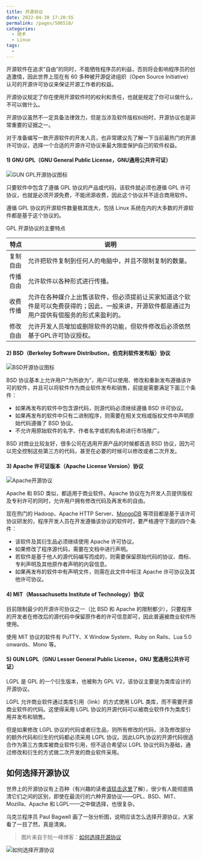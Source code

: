 ```yaml
---
title: 开源协议
date: 2022-04-30 17:20:55
permalink: /pages/506510/
categories:
  - 技术
  - Linux
tags:
  - 
---
```

开源软件在追求“自由”的同时，不能牺牲程序员的利益，否则将会影响程序员的创造激情，因此世界上现在有 60 多种被开源促进组织（Open Source Initiative）认可的开源许可协议来保证开源工作者的权益。

开源协议规定了你在使用开源软件时的权利和责任，也就是规定了你可以做什么，不可以做什么。

开源协议虽然不一定具备法律效力，但是当涉及软件版权纠纷时，开源协议也是非常重要的证据之一。

对于准备编写一款开源软件的开发人员，也非常建议先了解一下当前最热门的开源许可协议，选择一个合适的开源许可协议来最大限度保护自己的软件权益。

#### 1) GNU GPL（GNU General Public License，GNU通用公共许可证）

![GUN GPL开源协议图标](http://c.biancheng.net/uploads/allimg/190328/1-1Z32Q510213L.jpg)

只要软件中包含了遵循 GPL 协议的产品或代码，该软件就必须也遵循 GPL 许可协议，也就是必须开源免费，不能闭源收费，因此这个协议并不适合商用软件。

遵循 GPL 协议的开源软件数量极其庞大，包括 Linux 系统在内的大多数的开源软件都是基于这个协议的。

GPL 开源协议的主要特点

特点 | 说明
-|-
复制自由 | 允许把软件复制到任何人的电脑中，并且不限制复制的数量。
传播自由 | 允许软件以各种形式进行传播。
收费传播 | 允许在各种媒介上出售该软件，但必须提前让买家知道这个软件是可以免费获得的；因此，一般来讲，开源软件都是通过为用户提供有偿服务的形式来盈利的。
修改自由 | 允许开发人员增加或删除软件的功能，但软件修改后必须依然基于GPL许可协议授权。

#### 2) BSD（Berkeley Software Distribution，伯克利软件发布版）协议

![BSD开源协议图标](http://c.biancheng.net/uploads/allimg/190328/1-1Z32Q5203N55.jpg)

BSD 协议基本上允许用户“为所欲为”，用户可以使用、修改和重新发布遵循该许可的软件，并且可以将软件作为商业软件发布和销售，前提是需要满足下面三个条件：

-   如果再发布的软件中包含源代码，则源代码必须继续遵循 BSD 许可协议。
-   如果再发布的软件中只有二进制程序，则需要在相关文档或版权文件中声明原始代码遵循了 BSD 协议。
-   不允许用原始软件的名字、作者名字或机构名称进行市场推广。

BSD 对商业比较友好，很多公司在选用开源产品的时候都首选 BSD 协议，因为可以完全控制这些第三方的代码，甚至在必要的时候可以修改或者二次开发。

#### 3) Apache 许可证版本（Apache License Version）协议

![Apache开源协议](http://c.biancheng.net/uploads/allimg/190328/1-1Z32Q5243c60.jpg)

Apache 和 BSD 类似，都适用于商业软件。Apache 协议在为开发人员提供版权及专利许可的同时，允许用户拥有修改代码及再发布的自由。

现在热门的 Hadoop、Apache HTTP Server、[MongoDB](http://c.biancheng.net/mongodb/) 等项目都是基于该许可协议研发的，程序开发人员在开发遵循该协议的软件时，要严格遵守下面的四个条件：

-   该软件及其衍生品必须继续使用 Apache 许可协议。
-   如果修改了程序源代码，需要在文档中进行声明。
-   若软件是基于他人的源代码编写而成的，则需要保留原始代码的协议、商标、专利声明及其他原作者声明的内容信息。
-   如果再发布的软件中有声明文件，则需在此文件中标注 Apache 许可协议及其他许可协议。

#### 4) MIT（Massachusetts Institute of Technology）协议

目前限制最少的开源许可协议之一（比 BSD 和 Apache 的限制都少），只要程序的开发者在修改后的源代码中保留原作者的许可信息即可，因此普遍被商业软件所使用。

使用 MIT 协议的软件有 PuTTY、X Window System、Ruby on Rails、Lua 5.0 onwards、Mono 等。

#### 5) GUN LGPL（GNU Lesser General Public License，GNU 宽通用公共许可证）

LGPL 是 GPL 的一个衍生版本，也被称为 GPL V2，该协议主要是为类库设计的开源协议。

LGPL 允许商业软件通过类库引用（link）的方式使用 LGPL 类库，而不需要开源商业软件的代码。这使得采用 LGPL 协议的开源代码可以被商业软件作为类库引用并发布和销售。

但是如果修改 LGPL 协议的代码或者衍生品，则所有修改的代码，涉及修改部分的额外代码和衍生的代码都必须采用 LGPL 协议。因此LGPL协议的开源代码很适合作为第三方类库被商业软件引用，但不适合希望以 LGPL 协议代码为基础，通过修改和衍生的方式做二次开发的商业软件采用。

## 如何选择开源协议

世界上的开源协议有上百种（有兴趣的读者[请猛击这里](http://www.gnu.org/licenses/license-list.html)了解），很少有人能彻底搞清它们之间的区别，即使在最流行的六种开源协议——GPL、BSD、MIT、Mozilla、Apache 和 LGPL——之中做选择，也很复杂。

乌克兰程序员 Paul Bagwell 画了一张分析图，说明应该怎么选择开源协议，大家看了一目了然，真是清爽。

> 图片来自于阮一峰博客：[如何选择开源协议](http://www.ruanyifeng.com/blog/2011/05/how_to_choose_free_software_licenses.html)

![如何选择开源协议](http://c.biancheng.net/uploads/allimg/190328/1-1Z32QI643931.gif)